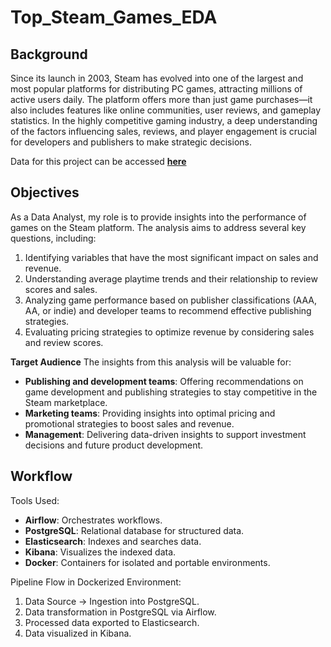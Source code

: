 # Top_Steam_Games_EDA
## Background
Since its launch in 2003, Steam has evolved into one of the largest and most popular platforms for distributing PC games, attracting millions of active users daily. The platform offers more than just game purchases—it also includes features like online communities, user reviews, and gameplay statistics. In the highly competitive gaming industry, a deep understanding of the factors influencing sales, reviews, and player engagement is crucial for developers and publishers to make strategic decisions.

Data for this project can be accessed __[here](https://www.kaggle.com/datasets/alicemtopcu/top-1500-games-on-steam-by-revenue-09-09-2024)__

## Objectives
As a Data Analyst, my role is to provide insights into the performance of games on the Steam platform. The analysis aims to address several key questions, including:

1. Identifying variables that have the most significant impact on sales and revenue.
2. Understanding average playtime trends and their relationship to review scores and sales.
3. Analyzing game performance based on publisher classifications (AAA, AA, or indie) and developer teams to recommend effective publishing strategies.
4. Evaluating pricing strategies to optimize revenue by considering sales and review scores.

**Target Audience**
The insights from this analysis will be valuable for:

- **Publishing and development teams**: Offering recommendations on game development and publishing strategies to stay competitive in the Steam marketplace.
- **Marketing teams**: Providing insights into optimal pricing and promotional strategies to boost sales and revenue.
- **Management**: Delivering data-driven insights to support investment decisions and future product development.

## Workflow
Tools Used:
- **Airflow**: Orchestrates workflows.
- **PostgreSQL**: Relational database for structured data.
- **Elasticsearch**: Indexes and searches data.
- **Kibana**: Visualizes the indexed data.
- **Docker**: Containers for isolated and portable environments.

Pipeline Flow in Dockerized Environment:
1. Data Source → Ingestion into PostgreSQL.
2. Data transformation in PostgreSQL via Airflow.
3. Processed data exported to Elasticsearch.
4. Data visualized in Kibana.
